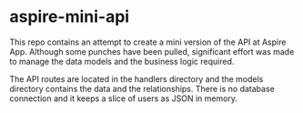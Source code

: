 # aspire-mini-api

This repo contains an attempt to create a mini version of the API at Aspire App.
Although some punches have been pulled, significant effort was made to manage the data models and the business logic required.

The API routes are located in the handlers directory and the models directory contains the data and the relationships.
There is no database connection and it keeps a slice of users as JSON in memory.
